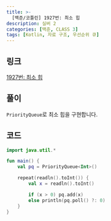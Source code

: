 ```yaml
---
title: >-
  [백준/코틀린] 1927번: 최소 힙
description: 실버 2
categories: [백준, CLASS 3]
tags: [Kotlin, 자료 구조, 우선순위 큐]
---
```


## 링크
[1927번: 최소 힙](https://www.acmicpc.net/problem/1927)

## 풀이
`PriorityQueue`로 최소 힙을 구현합니다.

## 코드
```kotlin
import java.util.*

fun main() {
    val pq = PriorityQueue<Int>()

    repeat(readln().toInt()) {
        val x = readln().toInt()

        if (x > 0) pq.add(x)
        else println(pq.poll() ?: 0)
    }
}

```
